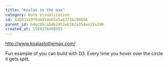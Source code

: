 ```yaml
---
title: "Koalas to the max"
category: Data Visualization
id: 43803aa9f0d445deb5e5a43736c99694
parent_id: b4ec95ca50b2453eb262a354ae23a390
created_at: 1589376468915
---
```


http://www.koalastothemax.com/

Fun example of you can build with D3. Every time you hover over the circle it gets split.
    